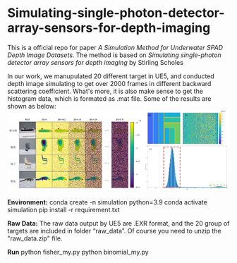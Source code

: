 # Simulating-single-photon-detector-array-sensors-for-depth-imaging
This is a official repo for paper *A Simulation Method for Underwater SPAD Depth Image Datasets*. The method is based on *Simulating single-photon detector array sensors for depth imaging* by Stirling Scholes

In our work, we manupulated 20 different target in UE5, and conducted depth image simulating to get over 2000 frames in different backward scattering coefficient. What's more, it is also make sense to get the histogram data, which is formated as .mat file.
Some of the results are shown as below:
![描述文字](example.jpg)

**Environment:**
conda create -n simulation python=3.9
conda activate simulation
pip install -r requirement.txt


**Raw Data:**
The raw data output by UE5 are .EXR format, and the 20 group of targets are included in folder “raw_data”. Of course you need to unzip the "raw_data.zip" file.

**Run**
python fisher_my.py
python binomial_my.py
